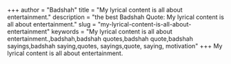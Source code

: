 +++
author = "Badshah"
title = "My lyrical content is all about entertainment."
description = "the best Badshah Quote: My lyrical content is all about entertainment."
slug = "my-lyrical-content-is-all-about-entertainment"
keywords = "My lyrical content is all about entertainment.,badshah,badshah quotes,badshah quote,badshah sayings,badshah saying,quotes, sayings,quote, saying, motivation"
+++
My lyrical content is all about entertainment.
